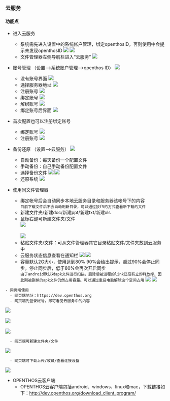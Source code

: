 ### 云服务

#### 功能点
   - 进入云服务  
      - 系统需先进入设置中的系统帐户管理，绑定openthosID，否则使用中会提示未发现openthosID
      ![](../pic/soft/seafile_filemanager_no_account.png)
      ![](../pic/soft/seafile_setting_no_account.png)
      - 文件管理器左侧导航栏进入“云服务”
      ![](../pic/soft/seafile_filemanager_data.png)
      

     
   - 账号管理 （设置-->系统账户管理-->openthos ID）
   ![](../pic/soft/seafile_setting_main.png)
     - 没有账号界面
     ![](../pic/soft/seafile_setting_account.png)
     - 选择服务器地址
     ![](../pic/soft/seafile_choose_url.png)
     - 注册账号
     ![](../pic/soft/seafile_regist.png)
     - 绑定账号
     ![](../pic/soft/seafile_bind_account.png)
     - 解绑账号
     ![](../pic/soft/seafile_unbind_account.png)
     - 绑定账号后界面
     ![](../pic/soft/seafile_setting_has_account.png)
     
   - 首次配置也可以注册绑定账号
     - 绑定账号
     ![](../pic/soft/seafile_setup_main.png)
     - 注册账号
     ![](../pic/soft/seafile_setup_regist.png)
     
   - 备份还原 （设置-->云服务）
   ![](../pic/soft/seafile_rescovery_main.png)
      - 自动备份：每天备份一个配置文件
      - 手动备份：自己手动备份配置文件
      - 选择备份文件
      ![](../pic/soft/seafile_choose_file.png)
      ![](../pic/soft/seafile_choose_file_success.png)
      - 还原系统
      ![](../pic/soft/seafile_start_rescovery.png)
      
   - 使用同文件管理器   
      - 绑定帐号后会自动同步本地云服务目录和服务器该帐号下的内容  
      `目前下载文件后不会自动刷新目录，可以通过按f5的方式查看新下载的文件`
      - 新建文件夹/新建doc/新建ppt/新建txt/新建xls  
      - 鼠标右键可新建文件夹/文件  
      ![](../pic/soft/seafile_filemanager_file.png)<br />  
      ![](../pic/soft/seafile_filemanager.png)
      - 粘贴文件夹/文件：可从文件管理器其它目录粘贴文件/文件夹放到云服务中
      - 云服务状态信息查看在通知栏
      ![](../pic/soft/seafile_notification1.png)
      ![](../pic/soft/seafile_notification2.png)
      - 容量默认2G大小，使用达到80% 90%会给出提示，超过90%会停止同步，停止同步后，低于80%会再次开启同步  
      `由于android默认对apk文件进行扫描，删除后被进程的link还没有立即释放掉，因此刚被删掉的apk文件仍然占用容量。可以通过重启电脑解除这个空间占用`
      ![](../pic/soft/seafile_tip1.png)
      ![](../pic/soft/seafile_tip2.png)      
 
    - 网页端使用   
      - 网页端地址：https://dev.openthos.org
      - 网页端先登录帐号，即可看见云服务中的内容  
![](../pic/soft/seafile_web_login.png)<br />  
![](../pic/soft/seafile_web.png)<br />  
![](../pic/soft/seafile_web_data.png)

      - 网页端可新建文件夹/文件  
![](../pic/soft/seafile_web_new.png)

      - 网页端可下载上传/收藏/查看连接设备  
![](../pic/soft/seafile_web_upload.png)

   - OPENTHOS云客户端
      - OPENTHOS云客户端包括android、windows、linux和mac，下载链接如下：http://dev.openthos.org/download_client_program/
